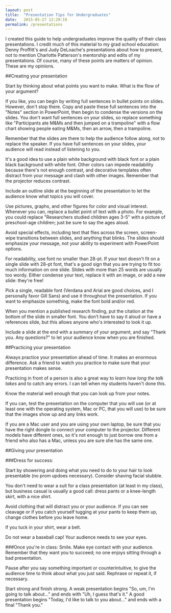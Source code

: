 ```yaml
---
layout: post
title:  "Presentation Tips for Undergraduates"
date:   2015-05-27 12:29:19
permalink: /presentations
---
```



I created this guide to help undergraduates improve the quality of their class presentations.  I credit much of this material to my grad school education:  Denny Proffitt's and Judy DeLoache's presentations about how to present, not to mention Charlotte Patterson's mentorship and edits of my presentations.  Of course, many of these points are matters of opinion.  These are my opinions.

##Creating your presentation

Start by thinking about what points you want to make.  What is the flow of your argument?

If you like, you can begin by writing full sentences in bullet points on slides.  However, don't stop there.  Copy and paste these full sentences into the "Notes" section in PowerPoint, then begin to condense the versions on the slides.  You don't want full sentences on your slides, so replace something like "Participants ate M&Ms and then jumped on a trampoline" with a flow chart showing people eating M&Ms, then an arrow, then a trampoline.  

Remember that the slides are there to help the audience follow along, not to replace the speaker.  If you have full sentences on your slides, your audience will read instead of listening to you.

It's a good idea to use a plain white background with black font or a plain black background with white font.  Other colors can impede readability because there's not enough contrast, and decorative templates often distract from your message and clash with other images.  Remember that the projector reduces contrast.

Include an outline slide at the beginning of the presentation to let the audience know what topics you will cover.

Use pictures, graphs, and other figures for color and visual interest.  Whenever you can, replace a bullet point of text with a photo.  For example, you could replace "Researchers studied children ages 3-5" with a picture of preschool-age children; just be sure to say the ages aloud.

Avoid special effects, including text that flies across the screen, screen-wipe transitions between slides, and anything that blinks.  The slides should emphasize your message, not your ability to experiment with PowerPoint options.

For readability, use font no smaller than 28-pt.  If your text doesn't fit on a single slide with 28-pt font, that's a good sign that you are trying to fit too much information on one slide.  Slides with more than 25 words are usually too wordy.  Either condense your text, replace it with an image, or add a new slide: they're free!  

Pick a single, readable font (Verdana and Arial are good choices, and I personally favor Gill Sans) and use it throughout the presentation.  If you want to emphasize something, make the font bold and/or red.

When you mention a published research finding, put the citation at the bottom of the slide in smaller font.   You don’t have to say it aloud or have a references slide, but this allows anyone who's interested to look it up.

Include a slide at the end with a summary of your argument, and say "Thank you.  Any questions?" to let your audience know when you are finished.

##Practicing your presentation

Always practice your presentation ahead of time.  It makes an enormous difference.  Ask a friend to watch you practice to make sure that your presentation makes sense. 

Practicing in front of a person is also a great way to <i>learn how long the talk takes</i> and to catch any errors.  I can tell when my students haven't done this.

Know the material well enough that you can look up from your notes.

If you can, test the presentation on the computer that you will use (or at least one with the operating system, Mac or PC, that you will use) to be sure that the images show up and any links work.

If you are a Mac user and you are using your own laptop, be sure that you have the right dongle to connect your computer to the projector.  Different models have different ones, so it's not enough to just borrow one from a friend who also has a Mac, unless you are sure she has the same one.

##Giving your presentation

###Dress for success: 

Start by showering and doing what you need to do to your hair to look presentable (no prom updoes necessary).  Consider shaving facial stubble.  

You don't need to wear a suit for a class presentation (at least in my class), but business casual is usually a good call: dress pants or a knee-length skirt, with a nice shirt. 

Avoid clothing that will distract you or your audience. If you can see cleavage or if you catch yourself tugging at your pants to keep them up, change clothes before you leave home.  

If you tuck in your shirt, wear a belt.

Do not wear a baseball cap!  Your audience needs to see your eyes.

###Once you're in class:
Smile. Make eye contact with your audience.  Remember that they want you to succeed; no one enjoys sitting through a bad presentation.

Pause after you say something important or counterintuitive, to give the audience time to think about what you just said.  Rephrase or repeat it, if necessary.

Start strong and finish strong.  A weak presentation begins "So, um, I'm going to talk about..." and ends with "Uh, I guess that's it."  A good presentation begins "Today, I'd like to talk to you about..." and ends with a final "Thank you." 